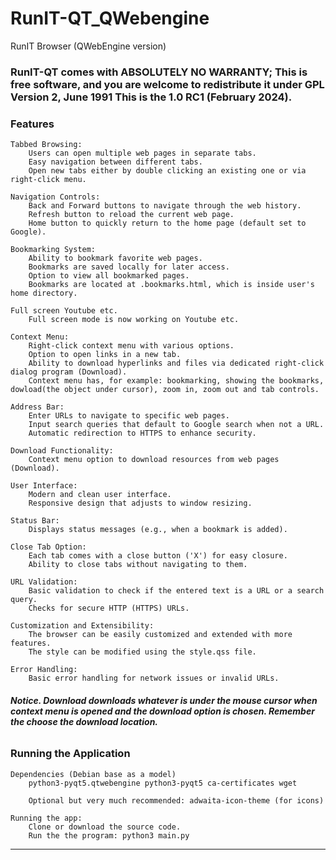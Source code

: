 # RunIT-QT_QWebengine
RunIT Browser (QWebEngine version)


### RunIT-QT  comes with ABSOLUTELY NO WARRANTY;  This is free software, and you are welcome to redistribute it under  GPL Version 2, June 1991 This is the 1.0 RC1 (February 2024).

 
### Features
 
    Tabbed Browsing:
        Users can open multiple web pages in separate tabs. 
        Easy navigation between different tabs.
        Open new tabs either by double clicking an existing one or via right-click menu.

    Navigation Controls:
        Back and Forward buttons to navigate through the web history.
        Refresh button to reload the current web page.
        Home button to quickly return to the home page (default set to Google).

    Bookmarking System:
        Ability to bookmark favorite web pages.
        Bookmarks are saved locally for later access.
        Option to view all bookmarked pages.
        Bookmarks are located at .bookmarks.html, which is inside user's home directory.
        
    Full screen Youtube etc.
        Full screen mode is now working on Youtube etc.        

    Context Menu:
        Right-click context menu with various options.
        Option to open links in a new tab.
        Ability to download hyperlinks and files via dedicated right-click dialog program (Download).
        Context menu has, for example: bookmarking, showing the bookmarks, dowload(the object under cursor), zoom in, zoom out and tab controls.

    Address Bar:
        Enter URLs to navigate to specific web pages.
        Input search queries that default to Google search when not a URL.
        Automatic redirection to HTTPS to enhance security.

    Download Functionality:
        Context menu option to download resources from web pages (Download).

    User Interface:
        Modern and clean user interface.
        Responsive design that adjusts to window resizing.

    Status Bar:
        Displays status messages (e.g., when a bookmark is added).

    Close Tab Option:
        Each tab comes with a close button ('X') for easy closure.
        Ability to close tabs without navigating to them.

    URL Validation:
        Basic validation to check if the entered text is a URL or a search query.
        Checks for secure HTTP (HTTPS) URLs.

    Customization and Extensibility:
        The browser can be easily customized and extended with more features.
        The style can be modified using the style.qss file.

    Error Handling:
        Basic error handling for network issues or invalid URLs.

###### <b>Notice. Download downloads whatever is under the mouse cursor when context menu is opened and the download option is chosen. Remember the choose the download location.</b>

### Running the Application

    Dependencies (Debian base as a model)
        python3-pyqt5.qtwebengine python3-pyqt5 ca-certificates wget
    
        Optional but very much recommended: adwaita-icon-theme (for icons)
    
    Running the app:
        Clone or download the source code.
        Run the the program: python3 main.py 


_______________________________________
